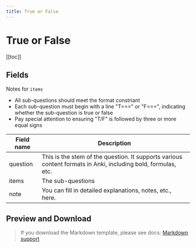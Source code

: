 ```yaml
---
title: True or False
---
```


# True or False

[[toc]]

## Fields

Notes for `items`

- All sub-questions should meet the format constriant
- Each sub-question must begin with a line "T===" or "F===", indicating whether the sub-question is true or false
- Pay special attention to ensuring "T/F" is followed by three or more equal signs

| Field name | Description                                                                                                   |
| ---------- | ------------------------------------------------------------------------------------------------------------- |
| question   | This is the stem of the question. It supports various content formats in Anki, including bold, formulas, etc. |
| items      | The sub-questions                                                                                             |
| note       | You can fill in detailed explanations, notes, etc., here.                                                     |

## Preview and Download

> If you download the Markdown template, please see docs: [Markdown support](/templates/classic/#markdown-support)

<ClassicTemplateDemo entry="tf" />

<!--@include: @/parts/feedback-en.md -->

